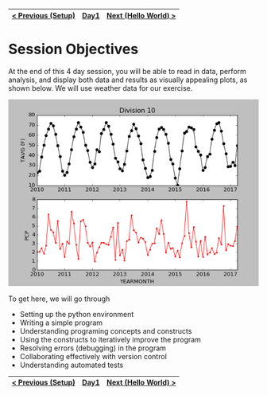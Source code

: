 | [< Previous (Setup)](Setup.md)  | [Day1](../README.md)| [Next (Hello World) >](HelloWorld.md) |
|----|----|----|
# Session Objectives

At the end of this 4 day session, you will be able to read in data, perform analysis, and display both data and results as visually appealing plots, as shown below.  We will use weather data for our exercise.

![](../Day3/.SimplePlotting_images/52bf7c6c.png)

To get here, we will go through

-  Setting up the python environment
-  Writing a simple program
-  Understanding programing concepts and constructs
-  Using the constructs to iteratively improve the program
-  Resolving errors (debugging) in the program
-  Collaborating effectively with version control
-  Understanding automated tests

| [< Previous (Setup)](Setup.md)  | [Day1](../README.md)| [Next (Hello World) >](HelloWorld.md) |
|----|----|----|
